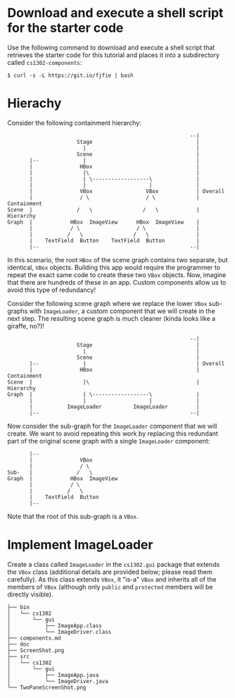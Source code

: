 # Download and execute a shell script for the starter code

Use the following command to download and execute a shell script that retrieves 
   the starter code for this tutorial and places it into a subdirectory 
   called `cs1302-components`:

   ```
   $ curl -s -L https://git.io/fjfie | bash
   ```

# Hierachy
 Consider the following containment hierarchy:
   
   ```
                                                             --|
                         Stage                                 |
                           |                                   |
                         Scene                                 |
          |--              |                                   |
          |               HBox                                 |
          |                |\                                  |
          |                | \------------------\              |
          |                |                    |              |
          |               VBox                 VBox            | Overall
          |               / \                  / \             | Containment
   Scene  |              /   \                /   \            | Hierarchy
   Graph  |            HBox  ImageView      HBox  ImageView    |
          |            / \                  / \                |
          |           /   \                /   \               |
          |    TextField  Button    TextField  Button          |
          |--                                                --|
   ```
In this scenario, the root `HBox` of the scene graph contains two
separate, but identical, `VBox` objects. Building this app would
require the programmer to repeat the exact same code to create
these two `VBox` objects. Now, imagine that there are hundreds
of these in an app. Custom components allow us to avoid this type
of redundancy!

Consider the following scene graph where we replace the lower `VBox` 
sub-graphs with `ImageLoader`, a custom component that we will create 
in the next step. The resulting scene graph is much cleaner (kinda looks
like a giraffe, no?)!

   ```
                                                             --|
                         Stage                                 |
                           |                                   |
                         Scene                                 |
          |--              |                                   | Overall
          |               HBox                                 | Containment
   Scene  |                |\                                  | Hierarchy
   Graph  |                | \------------------\              |
          |                |                    |              |
          |           ImageLoader          ImageLoader         |
          |--                                                --|
   ```
Now consider the sub-graph for the `ImageLoader` component that we
will create. We want to avoid repeating this work by replacing this redundant
part of the original scene graph with a single `ImageLoader` component:

   ```
          |--
          |               VBox
          |               / \
   Sub-   |              /   \
   Graph  |            HBox  ImageView
          |            / \
          |           /   \
          |    TextField  Button
          |--
   ```
   
   Note that the root of this sub-graph is a `VBox`.

# Implement ImageLoader
Create a class called `ImageLoader` in the `cs1302.gui` package
that extends the `VBox` class (additional details are provided
below; please read them carefully). As this class extends `VBox`,
it "is-a" `VBox` and inherits all of the members of `VBox`
(although only `public` and `protected` members will be directly
visible).

   ```
├── bin
│   └── cs1302
│       └── gui
│           ├── ImageApp.class
│           └── ImageDriver.class
├── components.md
├── doc
├── ScreenShot.png
├── src
│   └── cs1302
│       └── gui
│           ├── ImageApp.java
│           └── ImageDriver.java
└── TwoPaneScreenShot.png
   ```
